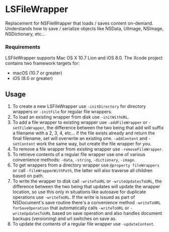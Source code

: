 # LSFileWrapper
Replacement for NSFileWrapper that loads / saves content on-demand. Understands how to save / serialize objects like NSData, UIImage, NSImage, NSDictionary, etc...
### Requirements
LSFileWrapper supports Mac OS X 10.7 Lion and iOS 8.0. The Xcode project contains two framework targets for:
* macOS (10.7 or greater)
* iOS (8.0 or greater)
## Usage
1. To create a new LSFileWrapper use `-initDirectory` for directory wrappers or `-initFile` for regular file wrappers.
2. To load an existing wrapper from disk use `-initWithURL`.
3. To add a file wrapper to existing wrapper use `-addFileWrapper` or `-setFileWrapper`, the difference between the two being that add will suffix a filename with a 2, 3, 4, etc… if the file exists already and return the final filename, set will overwrite an existing one. `-addContent` and `-setContent` work the same way, but create the file wrapper for you.
4. To remove a file wrapper from existing wrapper use `-removeFileWrapper`.
5. To retrieve contents of a regular file wrapper use one of various convenience methods: `-data`, `-string`, `-dictionary`, `-image`.
6. To get wrappers from a directory wrapper use `@property fileWrappers` or call `-fileWrapperWithPath`, the latter will also traverse all children based on path.
7. To write the wrapper to disk call `-writeToURL` or `-writeUpdatesToURL`, the difference between the two being that updates will update the wrapper location, so use this only in situations like autosave for duplicate operations use `-writeToURL`. If the write is issued as part of NSDocument's save routine there's a convenience method `-writeToURL forSaveOperation` that automatically calls `-writeToURL` or `-writeUpdatesToURL` based on save operation and also handles document backups (versioning) and url switches on save as.
8. To update the contents of a regular file wrapper use `-updateContent`.

